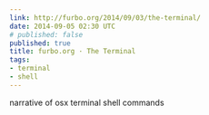 ```yaml
---
link: http://furbo.org/2014/09/03/the-terminal/
date: 2014-09-05 02:30 UTC
# published: false
published: true
title: furbo.org · The Terminal
tags:
- terminal
- shell
---
```


narrative of osx terminal shell commands
